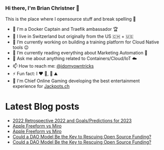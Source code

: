### Hi there, I'm Brian Christner 👋
This is the place where I opensource stuff and break spelling :rofl:

- 🐳 I'm a Docker Captain and Traefik ambassador :trophy:
- 📍 I live in Switzerland but originally from the US :switzerland: + :us:
- 🔭 I’m currently working on building a training platform for Cloud Native tools :wink:
- 🌱 I’m currently reading everything about Marketing Automation :book:
- 💬 Ask me about anything related to Containers/Cloud/IoT :cloud:
- 📫 How to reach me: [@idomyowntricks](https://twitter.com/idomyowntricks)
- ⚡ Fun fact: I :heart: :bicyclist:, :ski: :mountain:
- 🎰 I'm Chief Online Gaming developing the best entertainment experience for [Jackpots.ch](https://www.jackpots.ch/)

# Latest Blog posts
<!-- BLOG-POST-LIST:START -->
- [2022 Retrospective 2022 and Goals/Predictions for 2023](https://brianchristner.io/2022-retrospective-2022-and-goals-predictions-for-2023/)
- [Apple Freeform vs Miro](https://dev.to/vegasbrianc/apple-freeform-vs-miro-5a13)
- [Apple Freeform vs Miro](https://brianchristner.io/apple-freeform-vs-miro/)
- [Could a DAO Model Be the Key to Rescuing Open Source Funding?](https://dev.to/vegasbrianc/could-a-dao-model-be-the-key-to-rescuing-open-source-funding-3od4)
- [Could a DAO Model Be the Key to Rescuing Open Source Funding?](https://brianchristner.io/could-a-dao-model-be-the-key-to-rescuing-open-source-funding/)
<!-- BLOG-POST-LIST:END -->
